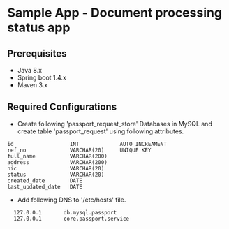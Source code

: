 # Sample App - Document processing status app

## Prerequisites  
* Java 8.x
* Spring boot 1.4.x
* Maven 3.x
## Required Configurations  
* Create following 'passport_request_store' Databases in MySQL and create table 'passport_request' using following attributes.
```
id                  INT             AUTO_INCREAMENT    
ref_no              VARCHAR(20)     UNIQUE KEY  
full_name           VARCHAR(200)  
address             VARCHAR(200)  
nic                 VARCHAR(20)    
status              VARCHAR(20)    
created_date        DATE  
last_updated_date   DATE
```
* Add following DNS to '/etc/hosts' file.  
```  
  127.0.0.1       db.mysql.passport
  127.0.0.1       core.passport.service
```
